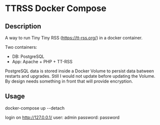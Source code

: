 # TTRSS Docker Compose

## Description

A way to run Tiny Tiny RSS (https://tt-rss.org/) in a docker container.

Two containers:
- DB: PostgreSQL
- App: Apache + PHP + TT-RSS

PostgreSQL data is stored inside a Docker Volume to persist data batween restarts and upgrades.
Still I would not update before updating the Volume.
By design needs something in front that will provide encryption.

## Usage

docker-compose up --detach


login on http://127.0.0.1/
user: admin
password: password


